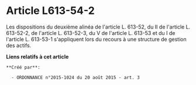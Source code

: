 # Article L613-54-2

Les dispositions du deuxième alinéa de l'article L. 613-52, du II de l'article L. 613-52-2, de l'article L. 613-52-3, du V de
l'article L. 613-53 et du I de l'article L. 613-53-1 s'appliquent lors du recours à une structure de gestion des actifs.

**Liens relatifs à cet article**

	**Créé par**:

	  - ORDONNANCE n°2015-1024 du 20 août 2015 - art. 3

